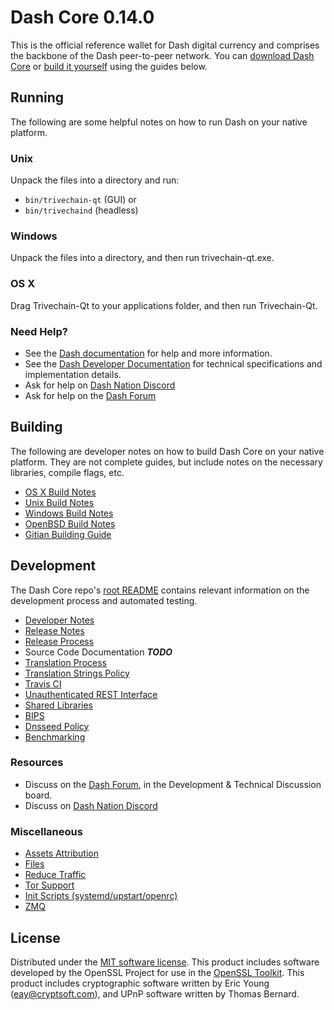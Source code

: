 Dash Core 0.14.0
=====================

This is the official reference wallet for Dash digital currency and comprises the backbone of the Dash peer-to-peer network. You can [download Dash Core](https://www.trivechain.com/downloads/) or [build it yourself](#building) using the guides below.

Running
---------------------
The following are some helpful notes on how to run Dash on your native platform.

### Unix

Unpack the files into a directory and run:

- `bin/trivechain-qt` (GUI) or
- `bin/trivechaind` (headless)

### Windows

Unpack the files into a directory, and then run trivechain-qt.exe.

### OS X

Drag Trivechain-Qt to your applications folder, and then run Trivechain-Qt.

### Need Help?

* See the [Dash documentation](https://docs.trivechain.com)
for help and more information.
* See the [Dash Developer Documentation](https://trivechain-docs.github.io/) 
for technical specifications and implementation details.
* Ask for help on [Dash Nation Discord](http://trivechainchat.org)
* Ask for help on the [Dash Forum](https://trivechain.com/forum)

Building
---------------------
The following are developer notes on how to build Dash Core on your native platform. They are not complete guides, but include notes on the necessary libraries, compile flags, etc.

- [OS X Build Notes](build-osx.md)
- [Unix Build Notes](build-unix.md)
- [Windows Build Notes](build-windows.md)
- [OpenBSD Build Notes](build-openbsd.md)
- [Gitian Building Guide](gitian-building.md)

Development
---------------------
The Dash Core repo's [root README](/README.md) contains relevant information on the development process and automated testing.

- [Developer Notes](developer-notes.md)
- [Release Notes](release-notes.md)
- [Release Process](release-process.md)
- Source Code Documentation ***TODO***
- [Translation Process](translation_process.md)
- [Translation Strings Policy](translation_strings_policy.md)
- [Travis CI](travis-ci.md)
- [Unauthenticated REST Interface](REST-interface.md)
- [Shared Libraries](shared-libraries.md)
- [BIPS](bips.md)
- [Dnsseed Policy](dnsseed-policy.md)
- [Benchmarking](benchmarking.md)

### Resources
* Discuss on the [Dash Forum](https://trivechain.com/forum), in the Development & Technical Discussion board.
* Discuss on [Dash Nation Discord](http://trivechainchat.org)

### Miscellaneous
- [Assets Attribution](assets-attribution.md)
- [Files](files.md)
- [Reduce Traffic](reduce-traffic.md)
- [Tor Support](tor.md)
- [Init Scripts (systemd/upstart/openrc)](init.md)
- [ZMQ](zmq.md)

License
---------------------
Distributed under the [MIT software license](/COPYING).
This product includes software developed by the OpenSSL Project for use in the [OpenSSL Toolkit](https://www.openssl.org/). This product includes
cryptographic software written by Eric Young ([eay@cryptsoft.com](mailto:eay@cryptsoft.com)), and UPnP software written by Thomas Bernard.
